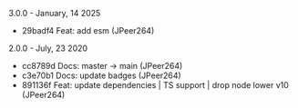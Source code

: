 3.0.0 - January, 14 2025

* 29badf4 Feat: add esm (JPeer264)

2.0.0 - July, 23 2020

- cc8789d Docs: master -> main (JPeer264)
- c3e70b1 Docs: update badges (JPeer264)
- 891136f Feat: update dependencies | TS support | drop node lower v10 (JPeer264)
